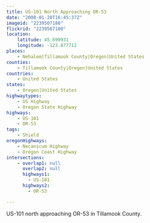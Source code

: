 ```yaml
---
title: US-101 North Approaching OR-53
date: "2008-01-20T16:45:37Z"
imageid: "2239507180"
flickrid: "2239507180"
location:
    latitude: 45.699931
    longitude: -123.877712
places:
    - Nehalem|Tillamook County|Oregon|United States
counties:
    - Tillamook County|Oregon|United States
countries:
    - United States
states:
    - Oregon|United States
highwaytypes:
    - US Highway
    - Oregon State Highway
highways:
    - US-101
    - OR-53
tags:
    - Shield
oregonHighways:
    - Necanicum Highway
    - Oregon Coast Highway
intersections:
    - overlap1: null
      overlap2: null
      highways1:
        - US-101
      highways2:
        - OR-53

---
```

US-101 north approaching OR-53 in Tillamook County.